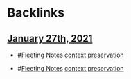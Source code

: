 
# Backlinks
## [January 27th, 2021](<January 27th, 2021.md>)
- #[Fleeting Notes](<Fleeting Notes.md>) [context preservation](<context preservation.md>)

- #[Fleeting Notes](<Fleeting Notes.md>) [context preservation](<context preservation.md>)

